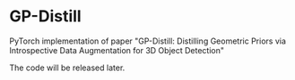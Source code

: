 # GP-Distill
PyTorch implementation of paper "GP-Distill: Distilling Geometric Priors via Introspective Data Augmentation for 3D Object Detection"

The code will be released later.
